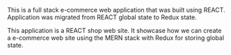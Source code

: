 This is a full stack e-commerce web application that was built using REACT. Application was migrated from REACT global state to Redux state.

This application is a REACT shop web site. It showcase how we can create a e-commerce web site using the MERN stack with Redux for storing global state.
